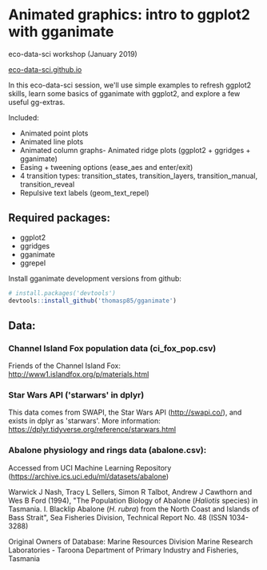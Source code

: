 # Animated graphics: intro to ggplot2 with gganimate
eco-data-sci workshop (January 2019)

[eco-data-sci.github.io](eco-data-sci.github.io)

In this eco-data-sci session, we'll use simple examples to refresh ggplot2 skills, learn some basics of gganimate with ggplot2, and explore a few useful gg-extras. 

Included:

- Animated point plots
- Animated line plots
- Animated column graphs- Animated ridge plots (ggplot2 + ggridges + gganimate)
- Easing + tweening options (ease_aes and enter/exit)
- 4 transition types: transition_states, transition_layers, transition_manual, transition_reveal
- Repulsive text labels (geom_text_repel)


## Required packages: 

- ggplot2
- ggridges 
- gganimate
- ggrepel

Install gganimate development versions from github:

```r
# install.packages('devtools')
devtools::install_github('thomasp85/gganimate')
```

## Data: 

### Channel Island Fox population data (ci_fox_pop.csv)

Friends of the Channel Island Fox: <http://www1.islandfox.org/p/materials.html>

### Star Wars API ('starwars' in dplyr)

This data comes from SWAPI, the Star Wars API (<http://swapi.co/>), and exists in dplyr as 'starwars'. 
More information: <https://dplyr.tidyverse.org/reference/starwars.html>

### Abalone physiology and rings data (abalone.csv): 

Accessed from UCI Machine Learning Repository (<https://archive.ics.uci.edu/ml/datasets/abalone>)

Warwick J Nash, Tracy L Sellers, Simon R Talbot, Andrew J Cawthorn and Wes B Ford (1994), "The Population Biology of Abalone (_Haliotis_ species) in Tasmania. I. Blacklip Abalone (_H. rubra_) from the North Coast and Islands of Bass Strait", Sea Fisheries Division, Technical Report No. 48 (ISSN 1034-3288)

Original Owners of Database:
Marine Resources Division
Marine Research Laboratories - Taroona
Department of Primary Industry and Fisheries, Tasmania

